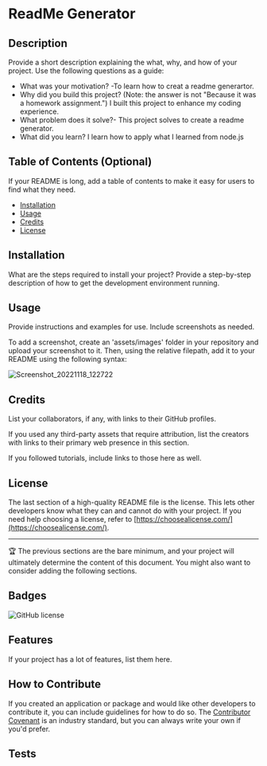 # ReadMe Generator

  ## Description

Provide a short description explaining the what, why, and how of your project. Use the following questions as a guide:

- What was your motivation? -To learn how to creat a readme generartor.
- Why did you build this project? (Note: the answer is not "Because it was a homework assignment.") I built this project to enhance my coding experience.
- What problem does it solve?- This project solves to create a readme generator. 
- What did you learn? I learn how to apply what I learned from node.js

## Table of Contents (Optional)

If your README is long, add a table of contents to make it easy for users to find what they need.

- [Installation](#installation)
- [Usage](#usage)
- [Credits](#credits)
- [License](#license)
## Installation

What are the steps required to install your project? Provide a step-by-step description of how to get the development environment running.

## Usage

Provide instructions and examples for use. Include screenshots as needed.

To add a screenshot, create an 'assets/images' folder in your repository and upload your screenshot to it. Then, using the relative filepath, add it to your README using the following syntax:
    
![Screenshot_20221118_122722](https://user-images.githubusercontent.com/112784768/202796568-328041f1-5cbb-418e-afb7-81935478c9c5.png)

## Credits

List your collaborators, if any, with links to their GitHub profiles.

If you used any third-party assets that require attribution, list the creators with links to their primary web presence in this section.

If you followed tutorials, include links to those here as well.

## License

The last section of a high-quality README file is the license. This lets other developers know what they can and cannot do with your project. If you need help choosing a license, refer to [https://choosealicense.com/](https://choosealicense.com/).

---

🏆 The previous sections are the bare minimum, and your project will ultimately determine the content of this document. You might also want to consider adding the following sections.

## Badges

![GitHub license](https://img.shields.io/badge/license-undefined-green.svg)

## Features

If your project has a lot of features, list them here.

## How to Contribute

If you created an application or package and would like other developers to contribute it, you can include guidelines for how to do so. The [Contributor Covenant](https://www.contributor-covenant.org/) is an industry standard, but you can always write your own if you'd prefer.

## Tests
